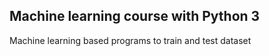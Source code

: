 ## Machine learning course with Python 3

Machine learning based programs to train and test dataset
